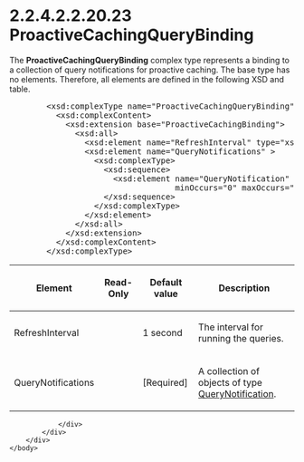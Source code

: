 <html dir="LTR" xmlns:mshelp="http://msdn.microsoft.com/mshelp" xmlns:ddue="http://ddue.schemas.microsoft.com/authoring/2003/5" xmlns:xlink="http://www.w3.org/1999/xlink" xmlns:tool="http://www.microsoft.com/tooltip">
    <head>
        <meta http-equiv="Content-Type" content="text/html; CHARSET=utf-8"></meta>
        <meta name="save" content="history"></meta>
        <title>2.2.4.2.2.20.23 ProactiveCachingQueryBinding</title>
        <xml>
            <mshelp:toctitle title="2.2.4.2.2.20.23 ProactiveCachingQueryBinding"></mshelp:toctitle>
            <mshelp:rltitle title="[MS-SSAS]: ProactiveCachingQueryBinding"></mshelp:rltitle>
            <mshelp:keyword index="A" term="a7d238ae-19f4-4c45-81c1-836192bd3865"></mshelp:keyword>
            <mshelp:attr name="DCSext.ContentType" value="open specification"></mshelp:attr>
            <mshelp:attr name="AssetID" value="a7d238ae-19f4-4c45-81c1-836192bd3865"></mshelp:attr>
            <mshelp:attr name="TopicType" value="kbRef"></mshelp:attr>
            <mshelp:attr name="DCSext.Title" value="[MS-SSAS]: ProactiveCachingQueryBinding" />
        </xml>
    </head>
    <body>
        <div id="header">
            <h1 class="heading">2.2.4.2.2.20.23 ProactiveCachingQueryBinding</h1>
        </div>
        <div id="mainSection">
            <div id="mainBody">
                <div id="allHistory" class="saveHistory"></div>
                <div id="sectionSection0" class="section" name="collapseableSection">
                    

<p>The <b>ProactiveCachingQueryBinding</b> complex type
represents a binding to a collection of query notifications for proactive
caching. The base type has no elements. Therefore, all elements are defined in
the following XSD and table.</p>

<dl>
<dd>
<div><pre>   &lt;xsd:complexType name=&quot;ProactiveCachingQueryBinding&quot; &gt;
     &lt;xsd:complexContent&gt;
       &lt;xsd:extension base=&quot;ProactiveCachingBinding&quot;&gt;
         &lt;xsd:all&gt;
           &lt;xsd:element name=&quot;RefreshInterval&quot; type=&quot;xsd:duration&quot; /&gt;
           &lt;xsd:element name=&quot;QueryNotifications&quot; &gt;
             &lt;xsd:complexType&gt;
               &lt;xsd:sequence&gt;
                 &lt;xsd:element name=&quot;QueryNotification&quot;  type=&quot;QueryNotification&quot;
                              minOccurs=&quot;0&quot; maxOccurs=&quot;unbounded&quot;/&gt;
               &lt;/xsd:sequence&gt;
             &lt;/xsd:complexType&gt;
           &lt;/xsd:element&gt;
         &lt;/xsd:all&gt;
       &lt;/xsd:extension&gt;
     &lt;/xsd:complexContent&gt;
   &lt;/xsd:complexType&gt;
</pre></div>
</dd></dl>

<table>
 <thead>
  <tr>
   <th>
   <p>Element</p>
   </th>
   <th>
   <p>Read-Only</p>
   </th>
   <th>
   <p>Default value</p>
   </th>
   <th>
   <p>Description</p>
   </th>
  </tr>
 </thead>
 <tr>
  <td>
  <p>RefreshInterval</p>
  </td>
  <td>
  <p> </p>
  </td>
  <td>
  <p>1 second</p>
  </td>
  <td>
  <p>The interval for running the queries.</p>
  </td>
 </tr>
 <tr>
  <td>
  <p>QueryNotifications</p>
  </td>
  <td>
  <p> </p>
  </td>
  <td>
  <p>[Required]</p>
  </td>
  <td>
  <p>A collection of objects of type <a href="bba526b8-b99e-445b-8a5b-15f98c3ce236.html">QueryNotification</a>.</p>
  </td>
 </tr>
</table>

<p> </p>


                </div>
            </div>
        </div>
    </body>
</html>